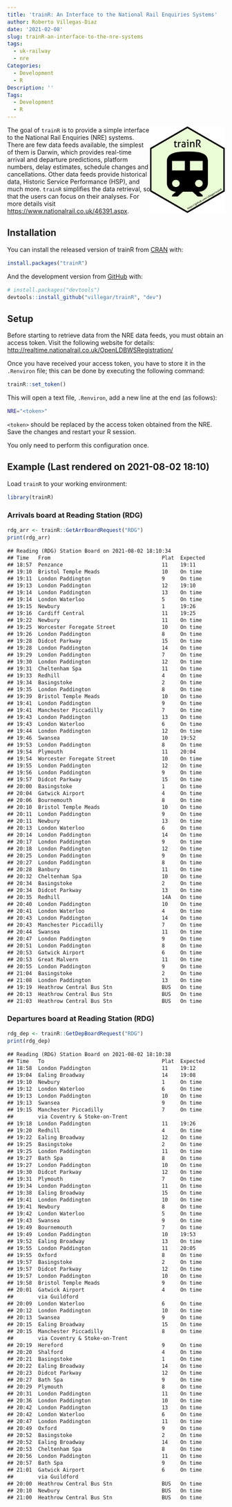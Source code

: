 ```yaml
---
title: 'trainR: An Interface to the National Rail Enquiries Systems'
author: Roberto Villegas-Diaz
date: '2021-02-08'
slug: trainR-an-interface-to-the-nre-systems
tags:
  - uk-railway
  - nre
Categories:
  - Development
  - R
Description: ''
Tags:
  - Development
  - R
---
```


<img src="https://raw.githubusercontent.com/villegar/trainR/main/inst/images/logo.png" alt="logo" align="right" height=200px/>

The goal of `trainR` is to provide a simple interface to the 
National Rail Enquiries (NRE) systems. There are few data feeds 
available, the simplest of them is Darwin, which provides real-time 
arrival and departure predictions, platform numbers, delay estimates, 
schedule changes and cancellations. Other data feeds provide historical 
data, Historic Service Performance (HSP), and much more. `trainR` 
simplifies the data retrieval, so that the users can focus on their 
analyses. For more details visit 
https://www.nationalrail.co.uk/46391.aspx.

## Installation

You can install the released version of trainR from [CRAN](https://CRAN.R-project.org) with:

``` r
install.packages("trainR")
```

And the development version from [GitHub](https://github.com/) with:

``` r
# install.packages("devtools")
devtools::install_github("villegar/trainR", "dev")
```

## Setup
Before starting to retrieve data from the NRE data feeds, you must obtain an access token. 
Visit the following website for details: http://realtime.nationalrail.co.uk/OpenLDBWSRegistration/

Once you have received your access token, you have to store it in the `.Renviron` file; this can be 
done by executing the following command:


```r
trainR::set_token()
```

This will open a text file, `.Renviron`, add a new line at the end (as follows):

```bash
NRE="<token>"
```

`<token>` should be replaced by the access token obtained from the NRE. Save the changes and restart 
your R session.

You only need to perform this configuration once.

## Example (Last rendered on 2021-08-02 18:10)

Load `trainR` to your working environment:

```r
library(trainR)
```

### Arrivals board at Reading Station (RDG)


```r
rdg_arr <- trainR::GetArrBoardRequest("RDG")
print(rdg_arr)
```

```
## Reading (RDG) Station Board on 2021-08-02 18:10:34
## Time   From                                    Plat  Expected
## 18:57  Penzance                                11    19:11
## 19:10  Bristol Temple Meads                    10    On time
## 19:11  London Paddington                       9     On time
## 19:13  London Paddington                       12    19:10
## 19:14  London Paddington                       13    On time
## 19:14  London Waterloo                         5     On time
## 19:15  Newbury                                 1     19:26
## 19:16  Cardiff Central                         11    19:25
## 19:22  Newbury                                 11    On time
## 19:25  Worcester Foregate Street               10    On time
## 19:26  London Paddington                       8     On time
## 19:28  Didcot Parkway                          15    On time
## 19:28  London Paddington                       14    On time
## 19:29  London Paddington                       7     On time
## 19:30  London Paddington                       12    On time
## 19:31  Cheltenham Spa                          11    On time
## 19:33  Redhill                                 4     On time
## 19:34  Basingstoke                             2     On time
## 19:35  London Paddington                       8     On time
## 19:39  Bristol Temple Meads                    10    On time
## 19:41  London Paddington                       9     On time
## 19:41  Manchester Piccadilly                   7     On time
## 19:43  London Paddington                       13    On time
## 19:43  London Waterloo                         6     On time
## 19:44  London Paddington                       12    On time
## 19:46  Swansea                                 10    19:52
## 19:53  London Paddington                       8     On time
## 19:54  Plymouth                                11    20:04
## 19:54  Worcester Foregate Street               10    On time
## 19:55  London Paddington                       12    On time
## 19:56  London Paddington                       9     On time
## 19:57  Didcot Parkway                          15    On time
## 20:00  Basingstoke                             1     On time
## 20:04  Gatwick Airport                         4     On time
## 20:06  Bournemouth                             8     On time
## 20:10  Bristol Temple Meads                    10    On time
## 20:11  London Paddington                       9     On time
## 20:11  Newbury                                 13    On time
## 20:13  London Waterloo                         6     On time
## 20:14  London Paddington                       14    On time
## 20:17  London Paddington                       9     On time
## 20:18  London Paddington                       12    On time
## 20:25  London Paddington                       9     On time
## 20:27  London Paddington                       8     On time
## 20:28  Banbury                                 11    On time
## 20:32  Cheltenham Spa                          10    On time
## 20:34  Basingstoke                             2     On time
## 20:34  Didcot Parkway                          13    On time
## 20:35  Redhill                                 14A   On time
## 20:40  London Paddington                       10    On time
## 20:41  London Waterloo                         4     On time
## 20:43  London Paddington                       14    On time
## 20:43  Manchester Piccadilly                   7     On time
## 20:44  Swansea                                 11    On time
## 20:47  London Paddington                       9     On time
## 20:51  London Paddington                       8     On time
## 20:53  Gatwick Airport                         6     On time
## 20:53  Great Malvern                           11    On time
## 20:55  London Paddington                       9     On time
## 21:04  Basingstoke                             2     On time
## 21:08  London Paddington                       13    On time
## 19:19  Heathrow Central Bus Stn                BUS   On time
## 20:13  Heathrow Central Bus Stn                BUS   On time
## 21:03  Heathrow Central Bus Stn                BUS   On time
```

### Departures board at Reading Station (RDG)


```r
rdg_dep <- trainR::GetDepBoardRequest("RDG")
print(rdg_dep)
```

```
## Reading (RDG) Station Board on 2021-08-02 18:10:38
## Time   To                                      Plat  Expected
## 18:58  London Paddington                       11    19:12
## 19:04  Ealing Broadway                         14    19:08
## 19:10  Newbury                                 1     On time
## 19:12  London Waterloo                         6     On time
## 19:13  London Paddington                       10    On time
## 19:13  Swansea                                 9     On time
## 19:15  Manchester Piccadilly                   7     On time
##        via Coventry & Stoke-on-Trent           
## 19:18  London Paddington                       11    19:26
## 19:20  Redhill                                 4     On time
## 19:22  Ealing Broadway                         12    On time
## 19:25  Basingstoke                             2     On time
## 19:25  London Paddington                       11    On time
## 19:27  Bath Spa                                8     On time
## 19:27  London Paddington                       10    On time
## 19:30  Didcot Parkway                          12    On time
## 19:31  Plymouth                                7     On time
## 19:34  London Paddington                       11    On time
## 19:38  Ealing Broadway                         15    On time
## 19:41  London Paddington                       10    On time
## 19:41  Newbury                                 8     On time
## 19:42  London Waterloo                         5     On time
## 19:43  Swansea                                 9     On time
## 19:49  Bournemouth                             7     On time
## 19:49  London Paddington                       10    19:53
## 19:52  Ealing Broadway                         13    On time
## 19:55  London Paddington                       11    20:05
## 19:55  Oxford                                  8     On time
## 19:57  Basingstoke                             2     On time
## 19:57  Didcot Parkway                          12    On time
## 19:57  London Paddington                       10    On time
## 19:58  Bristol Temple Meads                    9     On time
## 20:01  Gatwick Airport                         4     On time
##        via Guildford                           
## 20:09  London Waterloo                         6     On time
## 20:12  London Paddington                       10    On time
## 20:13  Swansea                                 9     On time
## 20:15  Ealing Broadway                         15    On time
## 20:15  Manchester Piccadilly                   8     On time
##        via Coventry & Stoke-on-Trent           
## 20:19  Hereford                                9     On time
## 20:20  Shalford                                4     On time
## 20:21  Basingstoke                             1     On time
## 20:22  Ealing Broadway                         14    On time
## 20:23  Didcot Parkway                          12    On time
## 20:27  Bath Spa                                9     On time
## 20:29  Plymouth                                8     On time
## 20:31  London Paddington                       11    On time
## 20:36  London Paddington                       10    On time
## 20:42  London Paddington                       13    On time
## 20:42  London Waterloo                         6     On time
## 20:47  London Paddington                       11    On time
## 20:49  Oxford                                  9     On time
## 20:52  Basingstoke                             2     On time
## 20:52  Ealing Broadway                         14    On time
## 20:53  Cheltenham Spa                          8     On time
## 20:56  London Paddington                       11    On time
## 20:57  Bath Spa                                9     On time
## 21:01  Gatwick Airport                         6     On time
##        via Guildford                           
## 20:00  Heathrow Central Bus Stn                BUS   On time
## 20:10  Newbury                                 BUS   On time
## 21:00  Heathrow Central Bus Stn                BUS   On time
```
